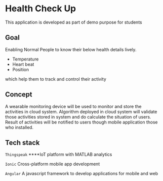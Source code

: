 # Health Check Up

This application is developed as part of demo purpose for students

## Goal

Enabling Normal People to know their below health details lively.

* Temperature 
* Heart beat
* Position  

which help them to track and control their activity 

## Concept

A wearable monitoring device will be used to monitor and store the activities in cloud system. Algorithm deployed in cloud system will validate those activities stored in system and do calculate the situation of users.  Result of activities will be notified to users though mobile application those who installed.

## Tech stack

 `Thingspeak`   ****IoT platform with MATLAB analytics

`Ionic` Cross-platform mobile app development 

`Angular` A javascript framework to develop applications for mobile and web

